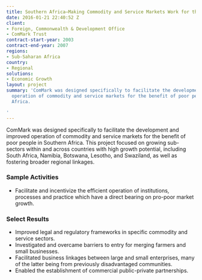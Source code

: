 ```yaml
---
title: Southern Africa—Making Commodity and Service Markets Work for the Poor (ComMark)
date: 2016-01-21 22:40:52 Z
client:
- Foreign, Commonwealth & Development Office
- ComMark Trust
contract-start-year: 2003
contract-end-year: 2007
regions:
- Sub-Saharan Africa
country:
- Regional
solutions:
- Economic Growth
layout: project
summary: 'ComMark was designed specifically to facilitate the development and improved
  operation of commodity and service markets for the benefit of poor people in Southern
  Africa.

'
---
```


ComMark was designed specifically to facilitate the development and improved operation of commodity and service markets for the benefit of poor people in Southern Africa. This project focused on growing sub-sectors within and across countries with high growth potential, including South Africa, Namibia, Botswana, Lesotho, and Swaziland, as well as fostering broader regional linkages.

###  Sample Activities

* Facilitate and incentivize the efficient operation of institutions, processes and practice which have a direct bearing on pro-poor market growth.

###  Select Results

* Improved legal and regulatory frameworks in specific commodity and service sectors.
* Investigated and overcame barriers to entry for merging farmers and small businesses.
* Facilitated business linkages between large and small enterprises, many of the latter being from previously disadvantaged communities.
* Enabled the establishment of commercial public-private partnerships.
